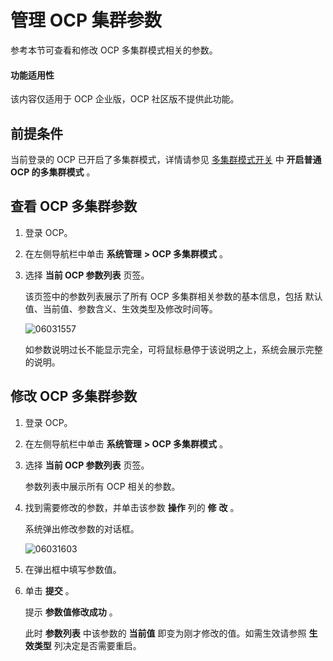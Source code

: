 管理 OCP 集群参数
================================

参考本节可查看和修改 OCP 多集群模式相关的参数。

<main id="notice" type='notice'>
<h4>功能适用性</h4>
<p>该内容仅适用于 OCP 企业版，OCP 社区版不提供此功能。</p>
</main>

前提条件
-------------------------

当前登录的 OCP 已开启了多集群模式，详情请参见 [多集群模式开关](../300.ocp-multi-cluster-mode/900.multi-cluster-mode-switch.md) 中 **开启普通 OCP 的多集群模式** 。

查看 OCP 多集群参数
---------------------------------

1. 登录 OCP。

2. 在左侧导航栏中单击 **系统管理** **\> OCP 多集群模式** 。

3. 选择 **当前 OCP 参数列表** 页签。

   该页签中的参数列表展示了所有 OCP 多集群相关参数的基本信息，包括 默认值、当前值、参数含义、生效类型及修改时间等。

   ![06031557](https://help-static-aliyun-doc.aliyuncs.com/assets/img/zh-CN/1507872261/p280232.png)

   如参数说明过长不能显示完全，可将鼠标悬停于该说明之上，系统会展示完整的说明。

修改 OCP 多集群参数
---------------------------------

1. 登录 OCP。

2. 在左侧导航栏中单击 **系统管理** **\> OCP 多集群模式** 。

3. 选择 **当前 OCP 参数列表** 页签。

   参数列表中展示所有 OCP 相关的参数。

4. 找到需要修改的参数，并单击该参数 **操作** 列的 **修** **改** 。

   系统弹出修改参数的对话框。

   ![06031603](https://help-static-aliyun-doc.aliyuncs.com/assets/img/zh-CN/1507872261/p280240.png)

5. 在弹出框中填写参数值。

6. 单击 **提交** 。

   提示 **参数值修改成功** 。

   此时 **参数列表** 中该参数的 **当前值** 即变为刚才修改的值。如需生效请参照 **生效类型** 列决定是否需要重启。
